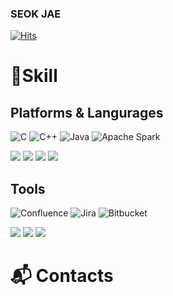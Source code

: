 ### SEOK JAE

[![Hits](https://hits.seeyoufarm.com/api/count/incr/badge.svg?url=https%3A%2F%2Fgithub.com%2Fseokjae88%2Fseokjae88&count_bg=%2385ACED&title_bg=%23A53AF3&icon=&icon_color=%23E7E7E7&title=hits&edge_flat=false)](https://hits.seeyoufarm.com)

# 💪Skill
## Platforms & Langurages
![C](https://img.shields.io/badge/C-A8B9CC.svg?&style=for-the-badge&logo=C&logoColor=white)
![C++](https://img.shields.io/badge/C++-00599C.svg?&style=for-the-badge&logo=C++&logoColor=white)
![Java](https://img.shields.io/badge/Java-007396.svg?&style=for-the-badge&logo=Java&logoColor=white)
![Apache Spark](https://img.shields.io/badge/ApacheSpark-E25A1C.svg?&style=for-the-badge&logo=ApacheSpark&logoColor=white)

<img src="https://img.shields.io/badge/C-A8B9CC?style=flat-square&logo=C++&logoColor=white"/>
<img src="https://img.shields.io/badge/C++-00599C?style=flat-square&logo=C++&logoColor=white"/>
<img src="https://img.shields.io/badge/Java-007396?style=flat-square&logo=Java&logoColor=white"/>
<img src="https://img.shields.io/badge/Apache%20Spark-E25A1C?style=flat-square&logo=Apache%20Spark&logoColor=white"/>

## Tools
![Confluence](https://img.shields.io/badge/Confluence-0052CC.svg?&style=for-the-badge&logo=Confluence&logoColor=white)
![Jira](https://img.shields.io/badge/Jira-0052CC.svg?&style=for-the-badge&logo=Jira&logoColor=white)
![Bitbucket](https://img.shields.io/badge/Bitbucket-0052CC.svg?&style=for-the-badge&logo=Bitbucket&logoColor=white)

<img src="https://img.shields.io/badge/Bitbucket-0052CC?style=flat-square&logo=Bitbucket&logoColor=white"/>
<img src="https://img.shields.io/badge/Jira-0052CC?style=flat-square&logo=Jira&logoColor=white"/>
<img src="https://img.shields.io/badge/Confluence-0052CC?style=flat-square&logo=Confluence&logoColor=white"/>

# 📬 Contacts

<!--
**seokjae88/seokjae88** is a ✨ _special_ ✨ repository because its `README.md` (this file) appears on your GitHub profile.

Here are some ideas to get you started:

- 🔭 I’m currently working on ...
- 🌱 I’m currently learning ...
- 👯 I’m looking to collaborate on ...
- 🤔 I’m looking for help with ...
- 💬 Ask me about ...
- 📫 How to reach me: ...
- 😄 Pronouns: ...
- ⚡ Fun fact: ...
-->
